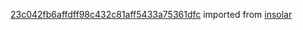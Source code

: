 [23c042fb6affdff98c432c81aff5433a75361dfc](https://github.com/insolar/insolar/commit/23c042fb6affdff98c432c81aff5433a75361dfc) imported from [insolar](https://github.com/insolar/insolar)
